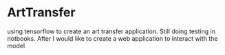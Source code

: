# ArtTransfer
using tensorflow to create an art transfer application. Still doing testing in notbooks. After I would like to create a web application to interact with the model
